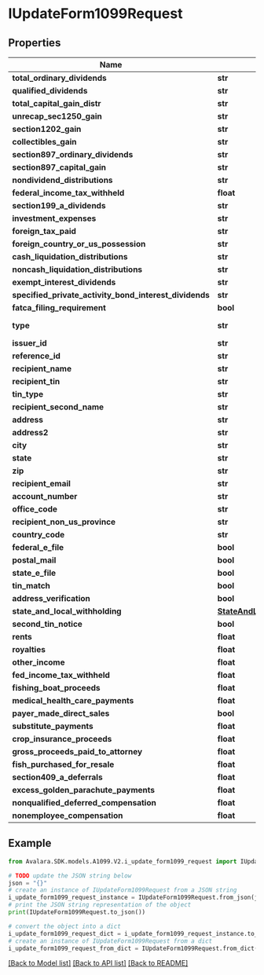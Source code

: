 # IUpdateForm1099Request


## Properties

Name | Type | Description | Notes
------------ | ------------- | ------------- | -------------
**total_ordinary_dividends** | **str** |  | [optional] 
**qualified_dividends** | **str** |  | [optional] 
**total_capital_gain_distr** | **str** |  | [optional] 
**unrecap_sec1250_gain** | **str** |  | [optional] 
**section1202_gain** | **str** |  | [optional] 
**collectibles_gain** | **str** |  | [optional] 
**section897_ordinary_dividends** | **str** |  | [optional] 
**section897_capital_gain** | **str** |  | [optional] 
**nondividend_distributions** | **str** |  | [optional] 
**federal_income_tax_withheld** | **float** |  | [optional] 
**section199_a_dividends** | **str** |  | [optional] 
**investment_expenses** | **str** |  | [optional] 
**foreign_tax_paid** | **str** |  | [optional] 
**foreign_country_or_us_possession** | **str** |  | [optional] 
**cash_liquidation_distributions** | **str** |  | [optional] 
**noncash_liquidation_distributions** | **str** |  | [optional] 
**exempt_interest_dividends** | **str** |  | [optional] 
**specified_private_activity_bond_interest_dividends** | **str** |  | [optional] 
**fatca_filing_requirement** | **bool** |  | [optional] 
**type** | **str** |  | [optional] [readonly] 
**issuer_id** | **str** |  | [optional] 
**reference_id** | **str** |  | [optional] 
**recipient_name** | **str** |  | [optional] 
**recipient_tin** | **str** |  | [optional] 
**tin_type** | **str** |  | [optional] 
**recipient_second_name** | **str** |  | [optional] 
**address** | **str** |  | [optional] 
**address2** | **str** |  | [optional] 
**city** | **str** |  | [optional] 
**state** | **str** |  | [optional] 
**zip** | **str** |  | [optional] 
**recipient_email** | **str** |  | [optional] 
**account_number** | **str** |  | [optional] 
**office_code** | **str** |  | [optional] 
**recipient_non_us_province** | **str** |  | [optional] 
**country_code** | **str** |  | [optional] 
**federal_e_file** | **bool** |  | [optional] 
**postal_mail** | **bool** |  | [optional] 
**state_e_file** | **bool** |  | [optional] 
**tin_match** | **bool** |  | [optional] 
**address_verification** | **bool** |  | [optional] 
**state_and_local_withholding** | [**StateAndLocalWithholdingRequest**](StateAndLocalWithholdingRequest.md) |  | [optional] 
**second_tin_notice** | **bool** |  | [optional] 
**rents** | **float** |  | [optional] 
**royalties** | **float** |  | [optional] 
**other_income** | **float** |  | [optional] 
**fed_income_tax_withheld** | **float** |  | [optional] 
**fishing_boat_proceeds** | **float** |  | [optional] 
**medical_health_care_payments** | **float** |  | [optional] 
**payer_made_direct_sales** | **bool** |  | [optional] 
**substitute_payments** | **float** |  | [optional] 
**crop_insurance_proceeds** | **float** |  | [optional] 
**gross_proceeds_paid_to_attorney** | **float** |  | [optional] 
**fish_purchased_for_resale** | **float** |  | [optional] 
**section409_a_deferrals** | **float** |  | [optional] 
**excess_golden_parachute_payments** | **float** |  | [optional] 
**nonqualified_deferred_compensation** | **float** |  | [optional] 
**nonemployee_compensation** | **float** |  | [optional] 

## Example

```python
from Avalara.SDK.models.A1099.V2.i_update_form1099_request import IUpdateForm1099Request

# TODO update the JSON string below
json = "{}"
# create an instance of IUpdateForm1099Request from a JSON string
i_update_form1099_request_instance = IUpdateForm1099Request.from_json(json)
# print the JSON string representation of the object
print(IUpdateForm1099Request.to_json())

# convert the object into a dict
i_update_form1099_request_dict = i_update_form1099_request_instance.to_dict()
# create an instance of IUpdateForm1099Request from a dict
i_update_form1099_request_from_dict = IUpdateForm1099Request.from_dict(i_update_form1099_request_dict)
```
[[Back to Model list]](../README.md#documentation-for-models) [[Back to API list]](../README.md#documentation-for-api-endpoints) [[Back to README]](../README.md)


